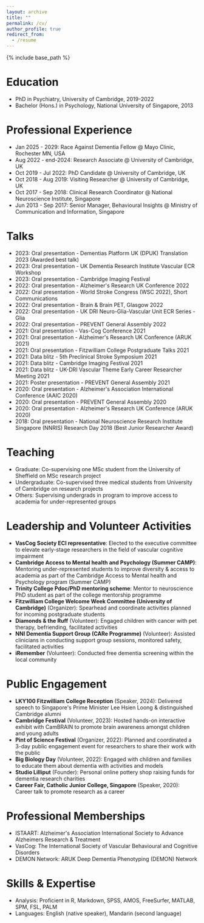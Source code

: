 ```yaml
---
layout: archive
title: ""
permalink: /cv/
author_profile: true
redirect_from:
  - /resume
---
```


{% include base_path %}




Education
======
* PhD in Psychiatry, University of Cambridge, 2019-2022
* Bachelor (Hons.) in Psychology, National University of Singapore, 2013


Professional Experience
======
* Jan 2025 - 2029:      Race Against Dementia Fellow @ Mayo Clinic, Rochester MN, USA
* Aug 2022 - end-2024:  Research Associate @ University of Cambridge, UK
* Oct 2019 - Jul 2022:  PhD Candidate @ University of Cambridge, UK
* Oct 2018 - Aug 2019:  Visiting Researcher @ University of Cambridge, UK
* Oct 2017 - Sep 2018:  Clinical Research Coordinator @ National Neuroscience Institute, Singapore
* Jun 2013 - Sep 2017:  Senior Manager, Behavioural Insights @ Ministry of Communication and Information, Singapore


Talks	
======
* 2023: Oral presentation - Dementias Platform UK (DPUK) Translation 2023 (Awarded best talk)
* 2023: Oral presentation - UK Dementia Research Institute Vascular ECR Workshop
* 2023: Oral presentation - Cambridge Imaging Festival
* 2022: Oral presentation - Alzheimer's Research UK Conference 2022
* 2022: Oral presentation - World Stroke Congress (WSC 2022), Short Communications
* 2022: Oral presentation - Brain & Brain PET, Glasgow 2022
* 2022: Oral presentation - UK DRI Neuro-Glia-Vascular Unit ECR Series - Glia
* 2022: Oral presentation - PREVENT General Assembly 2022 
* 2021: Oral presentation - Vas-Cog Conference 2021
* 2021: Oral presentation - Alzheimer's Research UK Conference (ARUK 2021) 
* 2021: Oral presentation - Fitzwilliam College Postgraduate Talks 2021
* 2021: Data blitz - 5th Preclinical Stroke Symposium 2021
* 2021: Data blitz - Cambridge Imaging Festival 2021
* 2021: Data blitz - UK-DRI Vascular Theme Early Career Researcher Meeting 2021
* 2021: Poster presentation - PREVENT General Assembly 2021
* 2020: Oral presentation - Alzheimer's Association International Conference (AAIC 2020)
* 2020: Oral presentation - PREVENT General Assembly 2020 
* 2020: Oral presentation - Alzheimer's Research UK Conference (ARUK 2020)
* 2018: Oral presentation - National Neuroscience Research Institute Singapore (NNRIS) Research Day 2018 (Best Junior Researcher Award)


Teaching
======
* Graduate: Co-supervising one MSc student from the University of Sheffield on MSc research project
* Undergraduate: Co-supervised three medical students from University of Cambridge on research projects
* Others: Supervising undergrads in program to improve access to academia for under-represented groups


Leadership and Volunteer Activities
======
* **VasCog Society ECI representative**: Elected to the executive committee to elevate early-stage researchers in the field of vascular cognitive impairment 
* **Cambridge Access to Mental health and Psychology (Summer CAMP)**: Mentoring under-represented students to improve diversity & access to academia as part of the Cambridge Access to Mental health and Psychology program (Summer CAMP)
* **Trinity College Pdoc/PhD mentoring scheme**: Mentor to neuroscience PhD student as part of the college mentorship programme
* **Fitzwilliam College Welcome Week Committee (University of Cambridge)** (Organizer): Spearhead and coordinate activities planned for incoming postgraduate students 
* **Diamonds & the Ruff** (Volunteer): Engaged children with cancer with pet therapy, befriending, facilitated activities
* **NNI Dementia Support Group (CARe Programme)** (Volunteer): Assisted clinicians in conducting support group sessions, monitored safety, facilitated activities
* **iRemember** (Volunteer): Conducted free dementia screening within the local community


Public Engagement
======
* **LKY100 Fitzwilliam College Reception** (Speaker, 2024): Delivered speech to Singapore's Prime Minister Lee Hsien Loong & distinguished Cambridge alumni 
* **Cambridge Festival** (Volunteer, 2023): Hosted hands-on interactive exhibit with CamBRAIN to promote brain awareness amongst children and young adults
* **Pint of Science Festival** (Organizer, 2022): Planned and coordinated a 3-day public engagement event for researchers to share their work with the public 
* **Big Biology Day** (Volunteer, 2022): Engaged with children and families to educate them about dementia with activities and models 
* **Studio Lilliput** (Founder): Personal online pottery shop raising funds for dementia research charities 
* **Career Fair, Catholic Junior College, Singapore** (Speaker, 2020): Career talk to promote research as a career


Professional Memberships
======
* ISTAART: Alzheimer's Association International Society to Advance Alzheimers Research & Treatment
* VasCog: The International Society of Vascular Behavioural and Cognitive Disorders
* DEMON Network: ARUK Deep Dementia Phenotyping (DEMON) Network


Skills & Expertise
======
* Analysis: 	Proficient in R, Markdown, SPSS, AMOS, FreeSurfer, MATLAB, SPM, FSL, PALM
* Languages: 	English (native speaker), Mandarin (second language)


